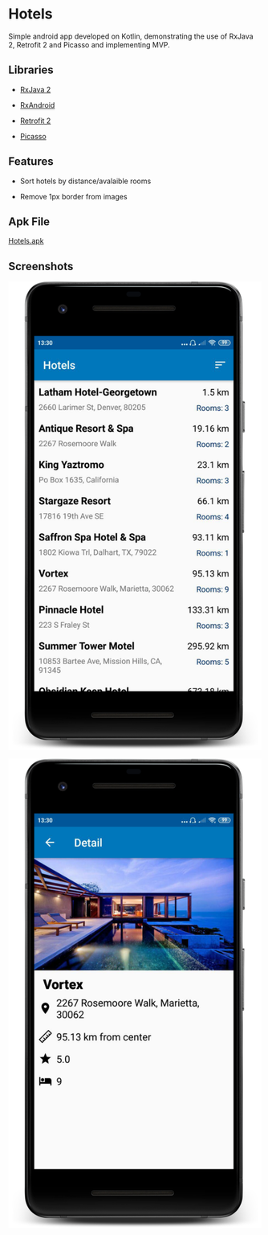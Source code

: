 Hotels
==============

Simple android app developed on Kotlin, demonstrating the use of RxJava 2, Retrofit 2 and Picasso and implementing MVP.



## Libraries

* [RxJava 2](https://github.com/ReactiveX/RxJava)

* [RxAndroid](https://github.com/ReactiveX/RxAndroid)

* [Retrofit 2](https://github.com/square/retrofit)

* [Picasso](https://github.com/square/picasso)



## Features

* Sort hotels by distance/avalaible rooms

* Remove 1px border from images



## Apk File

[Hotels.apk](https://drive.google.com/open?id=1Ylz5IKOwBUOSDmPK3tQKzzrl5KSFBgDU)



## Screenshots

![Portrait1](https://github.com/San4illa/Hotels/blob/master/1.png)

![Portrait2](https://github.com/San4illa/Hotels/blob/master/2.png)
